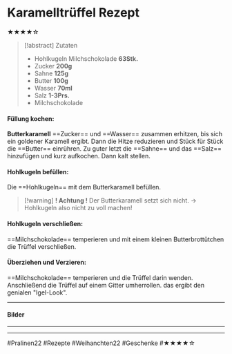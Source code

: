 # Karamelltrüffel Rezept
★★★★☆

> [!abstract] Zutaten
> - Hohlkugeln Milchschokolade **63Stk.**
> - Zucker **200g**
> - Sahne **125g**
> - Butter **100g**
> - Wasser **70ml**
> - Salz **1-3Prs.**
> - Milchschokolade 

#### Füllung kochen:
**Butterkaramell**
==Zucker== und ==Wasser== zusammen erhitzen, bis sich ein goldener Karamell ergibt. Dann die Hitze reduzieren und Stück für Stück die ==Butter== einrühren. Zu guter letzt die ==Sahne== und das ==Salz== hinzufügen und kurz aufkochen. Dann kalt stellen.
#### Hohlkugeln befüllen:
Die ==Hohlkugeln== mit dem Butterkaramell befüllen. 
> [!warning] **! Achtung !**
> Der Butterkaramell setzt sich nicht.
> -> Hohlkugeln also nicht zu voll machen!
#### Hohlkugeln verschließen:
==Milchschokolade== temperieren und mit einem kleinen Butterbrottütchen die Trüffel verschließen.
#### Überziehen und Verzieren:
==Milchschokolade== temperieren und die Trüffel darin wenden. Anschließend die Trüffel auf einem Gitter umherrollen. das ergibt den genialen "Igel-Look".

---
#### Bilder
---
---
#Pralinen22 #Rezepte #Weihanchten22 #Geschenke #★★★★☆